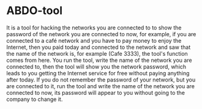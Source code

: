 # ABDO-tool
It is a tool for hacking the networks you are connected to to show the password of the network you are connected to now, for example, if you are connected to a café network and you have to pay money to enjoy the Internet, then you paid today and connected to the network and saw that the name of the network is, for example (Cafe 3333), the tool's function comes from here. You run the tool, write the name of the network you are connected to, then the tool will show you the network password, which leads to you getting the Internet service for free without paying anything after today. If you do not remember the password of your network, but you are connected to it, run the tool and write the name of the network you are connected to now, its password will appear to you without going to the company to change it.
